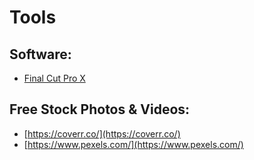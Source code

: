 
# Tools

## Software:
- [Final Cut Pro X](FCPX.md)

## Free Stock Photos & Videos:
- [https://coverr.co/](https://coverr.co/)
- [https://www.pexels.com/](https://www.pexels.com/)
